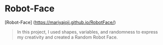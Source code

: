 # Robot-Face
[Robot-Face] (https://mariyajoji.github.io/RobotFace/)
>In this project, I used shapes, variables, and randomness to express my creativity and created a Random Robot Face.

